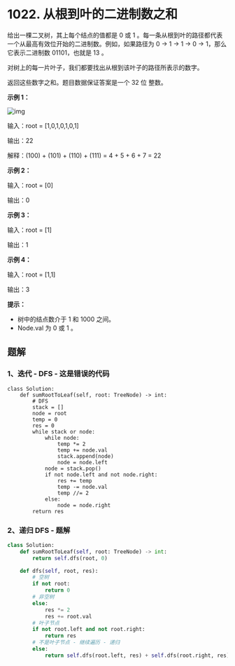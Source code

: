 # 1022. 从根到叶的二进制数之和

给出一棵二叉树，其上每个结点的值都是 0 或 1 。每一条从根到叶的路径都代表一个从最高有效位开始的二进制数。例如，如果路径为 0 -> 1 -> 1 -> 0 -> 1，那么它表示二进制数 01101，也就是 13 。

对树上的每一片叶子，我们都要找出从根到该叶子的路径所表示的数字。

返回这些数字之和。题目数据保证答案是一个 32 位 整数。

 

**示例 1：**

![img](https://assets.leetcode.com/uploads/2019/04/04/sum-of-root-to-leaf-binary-numbers.png)

输入：root = [1,0,1,0,1,0,1]

输出：22

解释：(100) + (101) + (110) + (111) = 4 + 5 + 6 + 7 = 22

**示例 2：**

输入：root = [0]

输出：0

**示例 3：**

输入：root = [1]

输出：1

**示例 4：**

输入：root = [1,1]

输出：3

**提示：**

- 树中的结点数介于 1 和 1000 之间。
- Node.val 为 0 或 1 。

## 题解

### 1、迭代 - DFS - 这是错误的代码

```
class Solution:
    def sumRootToLeaf(self, root: TreeNode) -> int:
        # DFS
        stack = []
        node = root
        temp = 0
        res = 0
        while stack or node:
            while node:
                temp *= 2
                temp += node.val
                stack.append(node)
                node = node.left
            node = stack.pop()
            if not node.left and not node.right:
                res += temp
                temp -= node.val
                temp //= 2
            else:
                node = node.right
        return res
```

### 2、递归 DFS - 题解

```python
class Solution:
    def sumRootToLeaf(self, root: TreeNode) -> int:
        return self.dfs(root, 0)

    def dfs(self, root, res):
        # 空树
        if not root:
            return 0
        # 非空树
        else:
            res *= 2
            res += root.val
        # 叶子节点
        if not root.left and not root.right:
            return res
        # 不是叶子节点 - 继续遍历 - 递归
        else:
            return self.dfs(root.left, res) + self.dfs(root.right, res)
```

